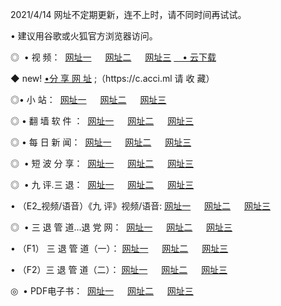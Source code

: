 <p>2021/4/14  网址不定期更新，连不上时，请不同时间再试试。
<p>• 建议用谷歌或火狐官方浏览器访问。
<p>◎  • 视 频： 
<a href="http://hhe.guitarhaven.com/" target="_blank">网址一</a> 　 
<a href="http://hss.guitarhaven.com/" target="_blank">网址二</a> 　 
<a href="http://hss.guitarhaven.com/b.html" target="_blank">网址三</a>
<a href="https://yadi.sk/d/d0sUeAOpal3njw" target="_blank">　• 云下载 </a></p>
<p>◆ new! <a href="http://hpl.guitarhaven.com/a.html">•分 享 网 址</a> ;（https://c.acci.ml 请 收 藏） </p>

<p>◎•  小 站：  
<a href="http://hhe.guitarhaven.com/f.html" target="_blank">网址一</a> 　 
<a href="http://hss.guitarhaven.com/h.html" target="_blank">网址二</a> 　 
<a href="http://hss.guitarhaven.com/k/" target="_blank">网址三</a></p><p>

<p>◎  • 翻 墙 软 件 ：  
<a href="http://hhe.guitarhaven.com/ff/" target="_blank">网址一</a> 　 
<a href="http://hss.guitarhaven.com/s/read/a1_nd.html" target="_blank">网址二</a> 　 
<a href="http://hss.guitarhaven.com/ff/index.html" target="_blank">网址三</a></p>
<p>◎  • 每 日 新 闻：  
<a href="http://hhe.guitarhaven.com/day/" target="_blank">网址一</a> 　 
<a href="http://hss.guitarhaven.com/day/" target="_blank">网址二</a> 　 
<a href="http://hss.guitarhaven.com/day/index.html" target="_blank">网址三</a></p>
<p>◎   • 短 波 分 享：  
<a href="http://hhe.guitarhaven.com/h/" target="_blank">网址一</a> 　 
<a href="http://hss.guitarhaven.com/h/" target="_blank">网址二</a> 　 
<a href="http://hss.guitarhaven.com/h/index.html" target="_blank">网址三</a></p>
<p>◎   • 九 评.三 退：  
<a href="http://hhe.guitarhaven.com/t/" target="_blank">网址一</a> 　 
<a href="http://hss.guitarhaven.com/v2/index.html" target="_blank">网址二</a> 　 
<a href="http://hss.guitarhaven.com/tt/index.html" target="_blank">网址三</a> 　</p>
<p>  • （E2_视频/语音）《九 评》视频/语音: 
<a href="http://hhe.guitarhaven.com/7738.html" target="_blank">网址一</a> 　 
<a href="http://hss.guitarhaven.com/7614.html" target="_blank">网址二</a> 　 
<a href="http://hss.guitarhaven.com/7633.html" target="_blank">网址三</a></p>
<p>◎   • 三 退 管 道...退 党 网：  
<a href="http://hhe.guitarhaven.com/go/td1.html" target="_blank">网址一</a> 　 
<a href="http://hss.guitarhaven.com/go/td2.html" target="_blank">网址二</a> 　 
<a href="http://hss.guitarhaven.com/go/td3.html" target="_blank">网址三</a></p>
<p>  • （F1） 三 退 管 道（一）： 
<a href="http://hhe.guitarhaven.com/dd/" target="_blank">网址一</a> 　 
<a href="http://hss.guitarhaven.com/s/read/a1_tdx.html" target="_blank">网址二</a> 　 
<a href="http://hss.guitarhaven.com/dd/" target="_blank">网址三</a></p>
<p>  • （F2）三 退 管 道（二）： 
<a href="http://hss.guitarhaven.com/d/" target="_blank">网址一</a> 　 
<a href="http://hhe.guitarhaven.com/d/index.html" target="_blank">网址二</a> 　 
<a href="http://hss.guitarhaven.com/d/" target="_blank">网址三</a></p>
<p>◎   • PDF电子书：  
<a href="http://hhe.guitarhaven.com/p/" target="_blank">网址一</a> 　 
<a href="http://hss.guitarhaven.com/p/index.html" target="_blank">网址二</a> 　 
<a href="http://hss.guitarhaven.com/p/" target="_blank">网址三</a></p>
